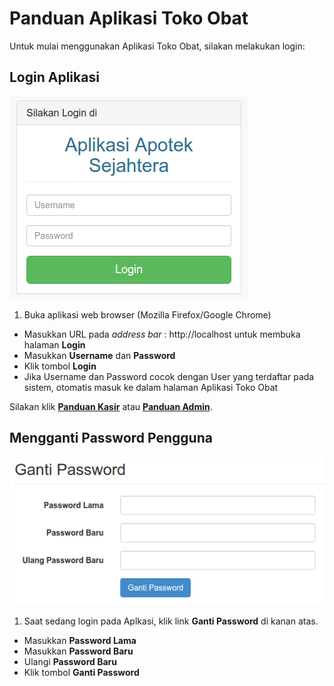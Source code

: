 # Panduan Aplikasi Toko Obat

Untuk mulai menggunakan Aplikasi Toko Obat, silakan melakukan login:

## Login Aplikasi
![Login Aplikasi](/img/login-1.png)

1. Buka aplikasi web browser (Mozilla Firefox/Google Chrome)
* Masukkan URL pada *address bar* : http://localhost untuk membuka halaman **Login**
* Masukkan **Username** dan **Password**
* Klik tombol **Login**
* Jika Username dan Password cocok dengan User yang terdaftar pada sistem, otomatis masuk ke dalam halaman Aplikasi Toko Obat

Silakan klik **[Panduan Kasir](cashier.md)** atau **[Panduan Admin](admin/transactions.md)**.

## Mengganti Password Pengguna
![Ganti Password](/img/ganti-password-1.png)

1. Saat sedang login pada Aplkasi, klik link **Ganti Password** di kanan atas.
* Masukkan **Password Lama**
* Masukkan **Password Baru**
* Ulangi **Password Baru**
* Klik tombol **Ganti Password**
